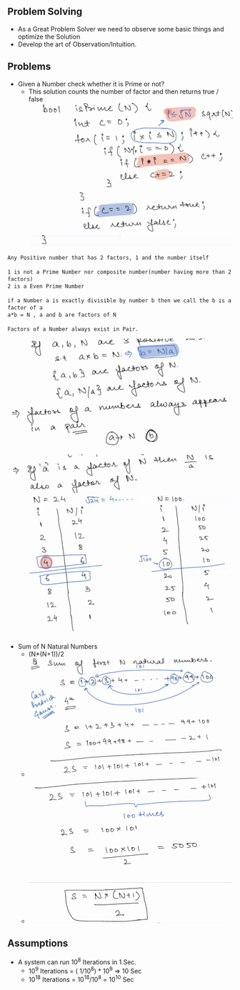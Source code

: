 ## Problem Solving

- As a Great Problem Solver we need to observe some basic things and optimize the Solution
- Develop the art of Observation/Intuition.

## Problems

- Given a Number check whether it is Prime or not?
    - This solution counts the number of factor and then returns true / false
      ![Factors Count](../assets/problem-solving/factors_count.png)

```
Any Positive number that has 2 factors, 1 and the number itself

1 is not a Prime Number nor composite number(number having more than 2 factors)
2 is a Even Prime Number

if a Number a is exactly divisible by number b then we call the b is a factor of a
a*b = N , a and b are factors of N

Factors of a Number always exist in Pair.

```

![Factors](../assets/problem-solving/factors.png)
![Factor Rule](../assets/problem-solving/factor_rule.png)
![Observation](../assets/problem-solving/Observation.png)

- Sum of N Natural Numbers
  - (N*(N+1))/2
  - ![Sum N Natural Number](../assets/problem-solving/Sum%20N%20Natural%20Number.png)
  - ![Natural Num](../assets/problem-solving/Natural%20Num.png)
## Assumptions

- A system can run 10<sup>8</sup> Iterations in 1 Sec.
    - 10<sup>9</sup> Iterations = ( 1/10<sup>8</sup>) * 10<sup>9</sup> => 10 Sec
    - 10<sup>18</sup> Iterations = 10<sup>18</sup>/10<sup>8</sup> = 10<sup>10</sup> Sec